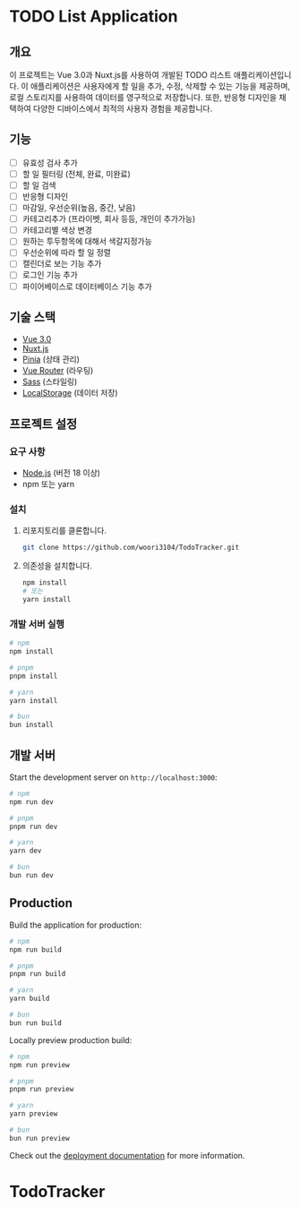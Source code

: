# TODO List Application

## 개요
이 프로젝트는 Vue 3.0과 Nuxt.js를 사용하여 개발된 TODO 리스트 애플리케이션입니다. 이 애플리케이션은 사용자에게 할 일을 추가, 수정, 삭제할 수 있는 기능을 제공하며, 로컬 스토리지를 사용하여 데이터를 영구적으로 저장합니다. 또한, 반응형 디자인을 채택하여 다양한 디바이스에서 최적의 사용자 경험을 제공합니다.

## 기능

- [ ] 유효성 검사 추가
- [ ] 할 일 필터링 (전체, 완료, 미완료)
- [ ] 할 일 검색
- [ ] 반응형 디자인
- [ ] 마감일, 우선순위(높음, 중간, 낮음)
- [ ] 카테고리추가 (프라이벳, 회사 등등, 개인이 추가가능)
- [ ] 카테고리별 색상 변경
- [ ] 원하는 투두항목에 대해서 색갈지정가능 
- [ ] 우선순위에 따라 할 일 정렬
- [ ] 캘린더로 보는 기능 추가
- [ ] 로그인 기능 추가
- [ ] 파이어베이스로 데이터베이스 기능 추가

## 기술 스택
- [Vue 3.0](https://vuejs.org/)
- [Nuxt.js](https://nuxtjs.org/)
- [Pinia](https://pinia.vuejs.org/) (상태 관리)
- [Vue Router](https://router.vuejs.org/) (라우팅)
- [Sass](https://sass-lang.com/) (스타일링)
- [LocalStorage](https://developer.mozilla.org/en-US/docs/Web/API/Window/localStorage) (데이터 저장)

## 프로젝트 설정

### 요구 사항
- [Node.js](https://nodejs.org/) (버전 18 이상)
- npm 또는 yarn

### 설치
1. 리포지토리를 클론합니다.
    ```bash
    git clone https://github.com/woori3104/TodoTracker.git
    ```

2. 의존성을 설치합니다.
    ```bash
    npm install
    # 또는
    yarn install
    ```

### 개발 서버 실행
  ```bash
  # npm
  npm install

  # pnpm
  pnpm install

  # yarn
  yarn install

  # bun
  bun install
  ```

## 개발 서버 

Start the development server on `http://localhost:3000`:

```bash
# npm
npm run dev

# pnpm
pnpm run dev

# yarn
yarn dev

# bun
bun run dev
```

## Production

Build the application for production:

```bash
# npm
npm run build

# pnpm
pnpm run build

# yarn
yarn build

# bun
bun run build
```

Locally preview production build:

```bash
# npm
npm run preview

# pnpm
pnpm run preview

# yarn
yarn preview

# bun
bun run preview
```

Check out the [deployment documentation](https://nuxt.com/docs/getting-started/deployment) for more information.
# TodoTracker
